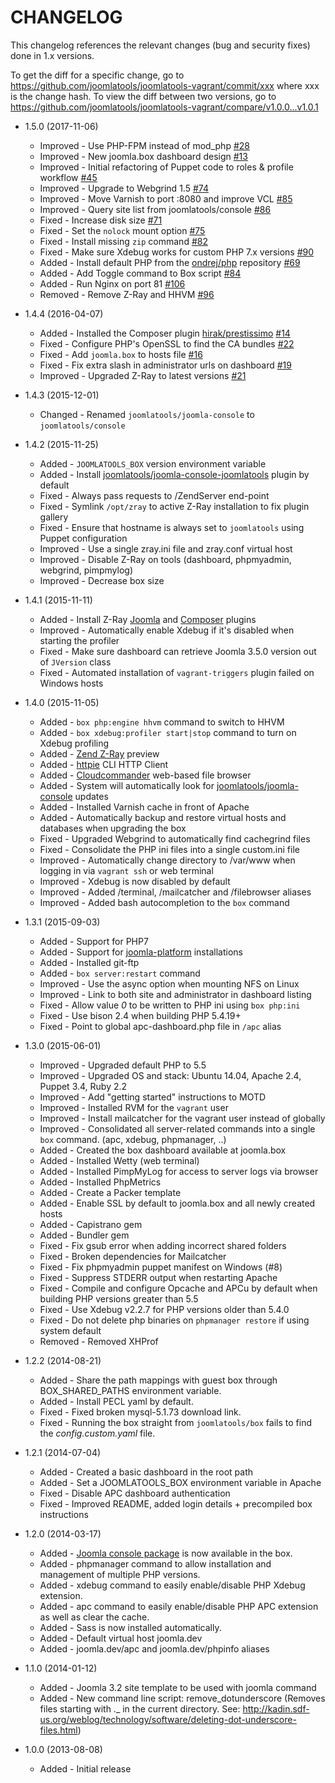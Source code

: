CHANGELOG
=========

This changelog references the relevant changes (bug and security fixes) done
in 1.x versions.

To get the diff for a specific change, go to https://github.com/joomlatools/joomlatools-vagrant/commit/xxx where xxx is the change hash.
To view the diff between two versions, go to https://github.com/joomlatools/joomlatools-vagrant/compare/v1.0.0...v1.0.1

* 1.5.0 (2017-11-06)
  * Improved - Use PHP-FPM instead of mod_php [#28](https://github.com/joomlatools/joomlatools-vagrant/issues/28)
  * Improved - New joomla.box dashboard design [#13](https://github.com/joomlatools/joomlatools-vagrant/issues/13)
  * Improved - Initial refactoring of Puppet code to roles & profile workflow [#45](https://github.com/joomlatools/joomlatools-vagrant/issues/45)
  * Improved - Upgrade to Webgrind 1.5 [#74](https://github.com/joomlatools/joomlatools-vagrant/issues/74)
  * Improved - Move Varnish to port :8080 and improve VCL [#85](https://github.com/joomlatools/joomlatools-vagrant/issues/85)
  * Improved - Query site list from joomlatools/console [#86](https://github.com/joomlatools/joomlatools-vagrant/issues/86)
  * Fixed - Increase disk size [#71](https://github.com/joomlatools/joomlatools-vagrant/issues/71)
  * Fixed - Set the `nolock` mount option [#75](https://github.com/joomlatools/joomlatools-vagrant/pull/75)
  * Fixed - Install missing `zip` command [#82](https://github.com/joomlatools/joomlatools-vagrant/issues/82)
  * Fixed - Make sure Xdebug works for custom PHP 7.x versions [#90](https://github.com/joomlatools/joomlatools-vagrant/issues/90)
  * Added - Install default PHP from the [ondrej/php](https://launchpad.net/~ondrej/+archive/ubuntu/php) repository [#69](https://github.com/joomlatools/joomlatools-vagrant/issues/69)
  * Added - Add Toggle command to Box script [#84](https://github.com/joomlatools/joomlatools-vagrant/issues/84)
  * Added - Run Nginx on port 81 [#106](https://github.com/joomlatools/joomlatools-vagrant/issues/106)
  * Removed - Remove Z-Ray and HHVM [#96](https://github.com/joomlatools/joomlatools-vagrant/issues/96)  
  
* 1.4.4 (2016-04-07)
  * Added - Installed the Composer plugin [hirak/prestissimo](https://github.com/hirak/prestissimo) [#14](https://github.com/joomlatools/joomlatools-vagrant/issues/14)
  * Fixed - Configure PHP's OpenSSL to find the CA bundles [#22](https://github.com/joomlatools/joomlatools-vagrant/issues/22) 
  * Fixed - Add `joomla.box` to hosts file [#16](https://github.com/joomlatools/joomlatools-vagrant/issues/16)
  * Fixed - Fix extra slash in administrator urls on dashboard [#19](https://github.com/joomlatools/joomlatools-vagrant/pull/19)
  * Improved - Upgraded Z-Ray to latest versions [#21](https://github.com/joomlatools/joomlatools-vagrant/issues/21)

* 1.4.3 (2015-12-01)
  * Changed - Renamed `joomlatools/joomla-console` to `joomlatools/console`

* 1.4.2 (2015-11-25)
  * Added - `JOOMLATOOLS_BOX` version environment variable
  * Added - Install [joomlatools/joomla-console-joomlatools](https://github.com/joomlatools/joomlatools-console-joomlatools) plugin by default
  * Fixed - Always pass requests to /ZendServer end-point
  * Fixed - Symlink `/opt/zray` to active Z-Ray installation to fix plugin gallery
  * Fixed - Ensure that hostname is always set to `joomlatools` using Puppet configuration
  * Improved - Use a single zray.ini file and zray.conf virtual host
  * Improved - Disable Z-Ray on tools (dashboard, phpmyadmin, webgrind, pimpmylog)
  * Improved - Decrease box size

* 1.4.1 (2015-11-11)
  * Added - Install Z-Ray [Joomla](https://www.yireo.com/software/joomla-extensions/zray) and [Composer](https://github.com/zend-server-extensions/Z-Ray-Composer) plugins
  * Improved - Automatically enable Xdebug if it's disabled when starting the profiler
  * Fixed - Make sure dashboard can retrieve Joomla 3.5.0 version out of `JVersion` class
  * Fixed - Automated installation of `vagrant-triggers` plugin failed on Windows hosts

* 1.4.0 (2015-11-05)
  * Added - `box php:engine hhvm` command to switch to HHVM
  * Added - `box xdebug:profiler start|stop` command to turn on Xdebug profiling
  * Added - [Zend Z-Ray](http://www.zend.com/en/products/z-ray/z-ray-preview) preview
  * Added - [httpie](https://github.com/jkbrzt/httpie) CLI HTTP Client
  * Added - [Cloudcommander](http://cloudcmd.io/) web-based file browser
  * Added - System will automatically look for  [joomlatools/joomla-console](http://developer.joomlatools.com/tools/console.html) updates
  * Added - Installed Varnish cache in front of Apache
  * Added - Automatically backup and restore virtual hosts and databases when upgrading the box
  * Fixed - Upgraded Webgrind to automatically find cachegrind files
  * Fixed - Consolidate the PHP ini files into a single custom.ini file
  * Improved - Automatically change directory to /var/www when logging in via `vagrant ssh` or web terminal
  * Improved - Xdebug is now disabled by default
  * Improved - Added /terminal, /mailcatcher and /filebrowser aliases
  * Improved - Added bash autocompletion to the `box` command

* 1.3.1 (2015-09-03)
  * Added - Support for PHP7
  * Added - Support for [joomla-platform](https://github.com/joomlatools/joomlatools-platform) installations
  * Added - Installed git-ftp
  * Added - `box server:restart` command
  * Improved - Use the async option when mounting NFS on Linux
  * Improved - Link to both site and administrator in dashboard listing
  * Fixed - Allow value _0_ to be written to PHP ini using `box php:ini`
  * Fixed - Use bison 2.4 when building PHP 5.4.19+
  * Fixed - Point to global apc-dashboard.php file in `/apc` alias

* 1.3.0 (2015-06-01)
  * Improved - Upgraded default PHP to 5.5
  * Improved - Upgraded OS and stack: Ubuntu 14.04, Apache 2.4, Puppet 3.4, Ruby 2.2
  * Improved - Add "getting started" instructions to MOTD
  * Improved - Installed RVM for the `vagrant` user
  * Improved - Install mailcatcher for the vagrant user instead of globally
  * Improved - Consolidated all server-related commands into a single `box` command. (apc, xdebug, phpmanager, ..)
  * Added - Created the box dashboard available at joomla.box
  * Added - Installed Wetty (web terminal)
  * Added - Installed PimpMyLog for access to server logs via browser
  * Added - Installed PhpMetrics
  * Added - Create a Packer template
  * Added - Enable SSL by default to joomla.box and all newly created hosts
  * Added - Capistrano gem
  * Added - Bundler gem
  * Fixed - Fix gsub error when adding incorrect shared folders
  * Fixed - Broken dependencies for Mailcatcher
  * Fixed - Fix phpmyadmin puppet manifest on Windows (#8)
  * Fixed - Suppress STDERR output when restarting Apache
  * Fixed - Compile and configure Opcache and APCu by default when building PHP versions greater than 5.5
  * Fixed - Use Xdebug v2.2.7 for PHP versions older than 5.4.0
  * Fixed - Do not delete php binaries on `phpmanager restore` if using system default
  * Removed - Removed XHProf

* 1.2.2 (2014-08-21)
  * Added - Share the path mappings with guest box through BOX_SHARED_PATHS environment variable.
  * Added - Install PECL yaml by default.
  * Fixed - Fixed broken mysql-5.1.73 download link.
  * Fixed - Running the box straight from `joomlatools/box` fails to find the _config.custom.yaml_ file.

* 1.2.1 (2014-07-04)
  * Added - Created a basic dashboard in the root path
  * Added - Set a JOOMLATOOLS_BOX environment variable in Apache
  * Fixed - Disable APC dashboard authentication
  * Fixed - Improved README, added login details + precompiled box instructions

* 1.2.0 (2014-03-17)
  * Added - [Joomla console package](https://github.com/joomlatools/joomlatools-console) is now available in the box.
  * Added - phpmanager command to allow installation and management of multiple PHP versions.
  * Added - xdebug command to easily enable/disable PHP Xdebug extension.
  * Added - apc command to easily enable/disable PHP APC extension as well as clear the cache.
  * Added - Sass is now installed automatically.
  * Added - Default virtual host joomla.dev
  * Added - joomla.dev/apc and joomla.dev/phpinfo aliases

* 1.1.0 (2014-01-12)
  * Added - Joomla 3.2 site template to be used with joomla command
  * Added - New command line script: remove_dotunderscore (Removes files starting with ._ in the current directory. See: http://kadin.sdf-us.org/weblog/technology/software/deleting-dot-underscore-files.html)

* 1.0.0 (2013-08-08)
  * Added - Initial release
